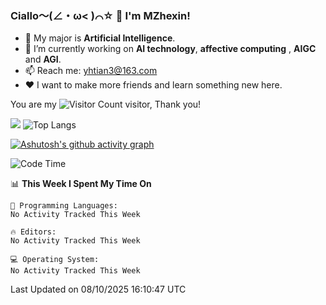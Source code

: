 ### Ciallo～(∠・ω< )⌒☆ 👋 I'm MZhexin!

- 💬 My major is **Artificial Intelligence**.
- 🔭 I’m currently working on **AI technology**, **affective computing** , **AIGC** and **AGI**.
- 📫 Reach me: <yhtian3@163.com>
- :heart: I want to make more friends and learn something new here.

You are my ![Visitor Count](https://profile-counter.glitch.me/MZhexin/count.svg) visitor, Thank you!

 ![](https://github-readme-stats.vercel.app/api?username=MZhexin&show_icons=true&theme=transparent) ![Top Langs](https://github-readme-stats.vercel.app/api/top-langs/?username=MZhexin&layout=compact&theme=tokyonight) 

[![Ashutosh's github activity graph](https://github-readme-activity-graph.vercel.app/graph?username=MZhexin)](https://github.com/ashutosh00710/github-readme-activity-graph)



<!--START_SECTION:waka-->
![Code Time](http://img.shields.io/badge/Code%20Time-401%20hrs%203%20mins-blue)

📊 **This Week I Spent My Time On** 

```text
💬 Programming Languages: 
No Activity Tracked This Week

🔥 Editors: 
No Activity Tracked This Week

💻 Operating System: 
No Activity Tracked This Week
```


 Last Updated on 08/10/2025 16:10:47 UTC
<!--END_SECTION:waka-->


